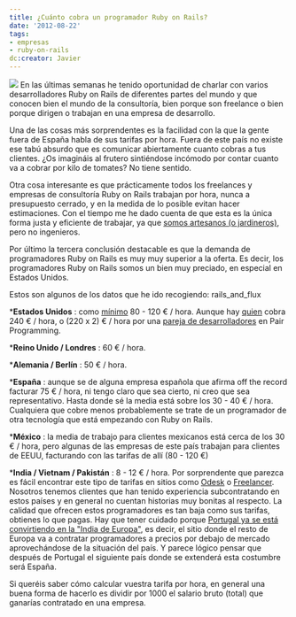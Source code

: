 ```yaml
---
title: ¿Cuánto cobra un programador Ruby on Rails?
date: '2012-08-22'
tags:
- empresas
- ruby-on-rails
dc:creator: Javier
---
```


![](http://blog.diacode.com/wp-content/uploads/2012/08/money.jpg)
En las últimas semanas he tenido oportunidad de charlar con varios desarrolladores Ruby on Rails de diferentes partes del mundo y que conocen bien el mundo de la consultoría, bien porque son freelance o bien porque dirigen o trabajan en una empresa de desarrollo.

Una de las cosas más sorprendentes es la facilidad con la que la gente fuera de España habla de sus tarifas por hora. Fuera de este país no existe ese tabú absurdo que es comunicar abiertamente cuanto cobras a tus clientes. ¿Os imagináis al frutero sintiéndose incómodo por contar cuanto va a cobrar por kilo de tomates? No tiene sentido.

Otra cosa interesante es que prácticamente todos los freelances y empresas de consultoría Ruby on Rails trabajan por hora, nunca a presupuesto cerrado, y en la medida de lo posible evitan hacer estimaciones. Con el tiempo me he dado cuenta de que esta es la única forma justa y eficiente de trabajar, ya que 
[somos artesanos (o jardineros)](http://blog.diacode.com/jardineros-y-no-ingenieros), pero no ingenieros.

Por último la tercera conclusión destacable es que la demanda de programadores Ruby on Rails es muy muy superior a la oferta. Es decir, los programadores Ruby on Rails somos un bien muy preciado, en especial en Estados Unidos.

Estos son algunos de los datos que he ido recogiendo:
rails_and_flux

***Estados Unidos**
: como 
[mínimo](http://rubyfreelancers.com/the-ruby-freelancers-show-006-setting-your-rate/) 80 - 120 € / hora. Aunque hay 
[quien](http://blog.obiefernandez.com/content/2011/11/hiring-me-as-a-consultant.html) cobra 240 € / hora, o (220 x 2) € / hora por una 
[pareja de desarrolladores](http://thunderboltlabs.com/) en 
Pair Programming.

	
***Reino Unido / Londres**
: 60 € / hora.

	
***Alemania / Berlín**
: 50 € / hora.

	
***España**
: aunque se de alguna empresa española que afirma 
off the record facturar 75 € / hora, ni tengo claro que sea cierto, ni creo que sea representativo. Hasta donde sé la media está sobre los 30 - 40 € / hora. Cualquiera que cobre menos probablemente se trate de un programador de otra tecnología que está empezando con Ruby on Rails.

	
***México**
: la media de trabajo para clientes mexicanos está cerca de los 30 € / hora, pero algunas de las empresas de este país trabajan para clientes de EEUU, facturando con las tarifas de allí (80 - 120 €)

	
***India / Vietnam / Pakistán**
: 8 - 12 € / hora. Por sorprendente que parezca es fácil encontrar este tipo de tarifas en sitios como 
[Odesk](http://odesk.com) o 
[Freelancer](http://freelancer.com). Nosotros tenemos clientes que han tenido experiencia subcontratando en estos países y en general no cuentan historias muy bonitas al respecto. La calidad que ofrecen estos programadores es tan baja como sus tarifas, obtienes lo que pagas.
Hay que tener cuidado porque 
[Portugal ya se está convirtiendo en la "India de Europa"](http://www.businessweek.com/articles/2012-08-09/portugal-shows-how-euro-crisis-is-shuffling-the-tech-order), es decir, el sitio donde el resto de Europa va a contratar programadores a precios por debajo de mercado aprovechándose de la situación del país. Y parece lógico pensar que después de Portugal el siguiente país donde se extenderá esta costumbre será España.

Si queréis saber cómo calcular vuestra tarifa por hora, en general una buena forma de hacerlo es dividir por 1000 el salario bruto (total) que ganarías contratado en una empresa.
